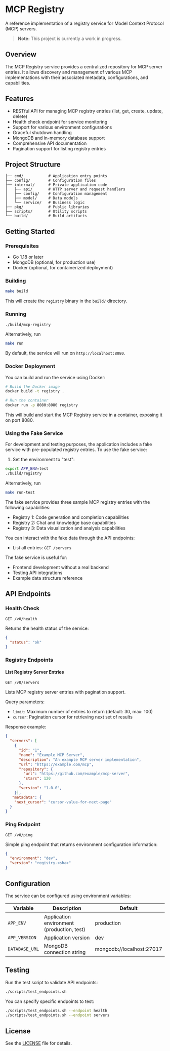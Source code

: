 # MCP Registry

A reference implementation of a registry service for Model Context Protocol (MCP) servers.

> **Note:** This project is currently a work in progress.

## Overview

The MCP Registry service provides a centralized repository for MCP server entries. It allows discovery and management of various MCP implementations with their associated metadata, configurations, and capabilities.

## Features

- RESTful API for managing MCP registry entries (list, get, create, update, delete)
- Health check endpoint for service monitoring
- Support for various environment configurations
- Graceful shutdown handling
- MongoDB and in-memory database support
- Comprehensive API documentation
- Pagination support for listing registry entries

## Project Structure

```
├── cmd/           # Application entry points
├── config/        # Configuration files
├── internal/      # Private application code
│   ├── api/       # HTTP server and request handlers
│   ├── config/    # Configuration management
│   ├── model/     # Data models
│   └── service/   # Business logic
├── pkg/           # Public libraries
├── scripts/       # Utility scripts
└── build/         # Build artifacts
```

## Getting Started

### Prerequisites

- Go 1.18 or later
- MongoDB (optional, for production use)
- Docker (optional, for containerized deployment)

### Building

```bash
make build
```

This will create the `registry` binary in the `build/` directory.

### Running

```bash
./build/mcp-registry
```

Alternatively, run
```bash
make run
```

By default, the service will run on `http://localhost:8080`.

### Docker Deployment

You can build and run the service using Docker:

```bash
# Build the Docker image
docker build -t registry .

# Run the container
docker run -p 8080:8080 registry
```

This will build and start the MCP Registry service in a container, exposing it on port 8080.

### Using the Fake Service

For development and testing purposes, the application includes a fake service with pre-populated registry entries. To use the fake service:

1. Set the environment to "test":

```bash
export APP_ENV=test
./build/registry
```

Alternatively, run

```bash
make run-test
```

The fake service provides three sample MCP registry entries with the following capabilities:

- Registry 1: Code generation and completion capabilities
- Registry 2: Chat and knowledge base capabilities
- Registry 3: Data visualization and analysis capabilities

You can interact with the fake data through the API endpoints:

- List all entries: `GET /servers`


The fake service is useful for:
- Frontend development without a real backend
- Testing API integrations
- Example data structure reference

## API Endpoints

### Health Check

```
GET /v0/health
```

Returns the health status of the service:
```json
{
  "status": "ok"
}
```

### Registry Endpoints

#### List Registry Server Entries

```
GET /v0/servers
```

Lists MCP registry server entries with pagination support.

Query parameters:
- `limit`: Maximum number of entries to return (default: 30, max: 100)
- `cursor`: Pagination cursor for retrieving next set of results

Response example:
```json
{
  "servers": [
    {
      "id": "1",
      "name": "Example MCP Server",
      "description": "An example MCP server implementation",
      "url": "https://example.com/mcp",
      "repository": {
        "url": "https://github.com/example/mcp-server",
        "stars": 120
      },
      "version": "1.0.0",
    }],
   "metadata": {
    "next_cursor": "cursor-value-for-next-page"
  }
}
```

### Ping Endpoint

```
GET /v0/ping
```

Simple ping endpoint that returns environment configuration information:
```json
{
  "environment": "dev",
  "version": "registry-<sha>"
}
```


## Configuration

The service can be configured using environment variables:

| Variable | Description | Default |
|----------|-------------|---------|
| `APP_ENV` | Application environment (production, test) | production |
| `APP_VERSION`| Application version | dev |
| `DATABASE_URL` | MongoDB connection string | mongodb://localhost:27017 |

## Testing

Run the test script to validate API endpoints:

```bash
./scripts/test_endpoints.sh
```

You can specify specific endpoints to test:

```bash
./scripts/test_endpoints.sh --endpoint health
./scripts/test_endpoints.sh --endpoint servers
```

## License

See the [LICENSE](LICENSE) file for details.

